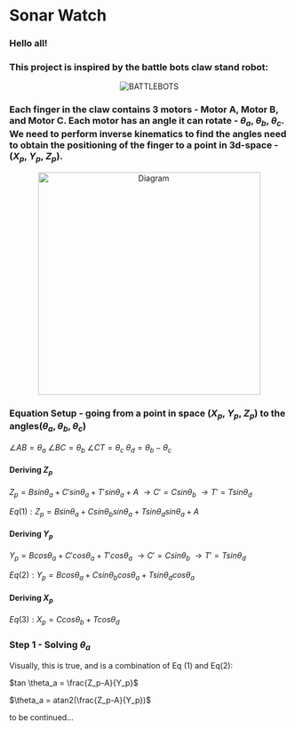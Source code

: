 # Sonar Watch

### Hello all! 

### This project is inspired by the battle bots claw stand robot:

<div align="center">
  <img src="assets/BattleBots.gif" alt="BATTLEBOTS" />
</div>


### Each finger in the claw contains 3 motors - Motor A, Motor B, and Motor C. Each motor has an angle it can rotate - $\theta_a$, $\theta_b$, $\theta_c$. We need to perform inverse kinematics to find the angles need to obtain the positioning of the finger to a point in 3d-space - ($X_p$, $Y_p$, $Z_p$).   


<div align="center">
  <img src="assets/Ball_and_Stick_Diagram.png" alt="Diagram" width="400"/>
</div>


### Equation Setup - going from a point in space ($X_p$, $Y_p$, $Z_p$) to the angles$(θ_a, θ_b, θ_c)$

$\angle AB   =  \theta_a$
$\angle BC   =  \theta_b$
$\angle CT   =  \theta_c$
$\theta_d   =  \theta_b -\theta_c$

#### Deriving $Z_p$

$Z_p = B sin\theta_a   +   C' sin\theta_a   +   T'  sin \theta_a   +   A$
$\rightarrow   C'   =   C sin\theta_b$
$\rightarrow   T'   =   T sin\theta_d$

$Eq  (1):  Z_p = B sin\theta_a   +   C sin\theta_b sin\theta_a   +   T sin\theta_d  sin \theta_a  +   A$

#### Deriving $Y_p$

$Y_p = B cos\theta_a   +   C' cos\theta_a   +   T'  cos \theta_a$
$\rightarrow   C'   =   C sin\theta_b$
$\rightarrow   T'   =   T sin\theta_d$

$Eq  (2):  Y_p = B cos\theta_a   +   C sin\theta_b cos\theta_a   +   T sin\theta_d  cos\theta_a$
 
#### Deriving $X_p$

$Eq  (3):   X_p =   C cos\theta_b   +   T  cos \theta_d$

### Step 1 - Solving $\theta_a$

Visually, this is true, and is a combination of Eq (1) and Eq(2):  

$tan \theta_a   =   \frac{Z_p-A}{Y_p}$

$\theta_a   =   atan2(\frac{Z_p-A}{Y_p})$


to be continued...